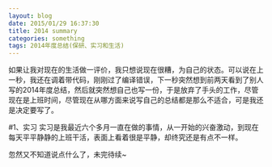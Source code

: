 ```yaml
---
layout: blog
date: 2015/01/29 16:37:30
title: 2014 summary 
categories: something
tags: 2014年度总结(保研、实习和生活)
---
```

如果让我对现在的生活做一评价，我只想说现在很糟，为自己的状态。可以说在上一秒，我还在调着带代码，刚刚过了编译错误，下一秒突然想到前两天看到了别人写的2014年度总结，然后就突然想自己也写一份，于是放弃了手头的工作，尽管现在是上班时间，尽管现在从哪方面来说写自己的总结都是那么不适合，可是我还是决定要写了。

#1、实习
实习是我最近六个多月一直在做的事情，从一开始的兴奋激动，到现在每天平平静静的上班干活，表面上看着很是平静，却终究还是有点不一样。

忽然又不知道说点什么了，未完待续~
